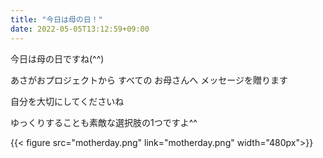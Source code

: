 ```yaml
---
title: "今日は母の日！"
date: 2022-05-05T13:12:59+09:00
---
```

今日は母の日ですね(^^)
<!--more-->

あさがおプロジェクトから すべての お母さんへ メッセージを贈ります

自分を大切にしてくださいね

ゆっくりすることも素敵な選択肢の1つですよ^^

{{< figure src="motherday.png" link="motherday.png" width="480px">}}